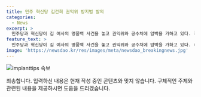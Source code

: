 ```yaml
---
title: 민주 혁신당 김건희 권익위 방지법 발의
categories:
  - News
excerpt: >
  민주당과 혁신당이 김 여사의 명품백 사건을 놓고 권익위와 공수처에 압박을 가하고 있다. 국민권익위원회 결정에 불만을 표하며 여사의 명품백 수수 의혹을 조사한 권익위를 비판하고, 권익위원장을 국회 인사청문대상에 포함시키는 법안까지 발의했다. 이에 대한 혁신당의 반응은 권익위를 향해 사퇴를 촉구하고 엄정 수사를 요구하는 것이다. 또한, 청탁금지법 위반 혐의에 대해 권익위와 공수처에 고발을 촉구하며 사퇴를 요구하는 등 야당과 여당의 갈등이 고조되고 있다.
feature_text: >
  민주당과 혁신당이 김 여사의 명품백 사건을 놓고 권익위와 공수처에 압박을 가하고 있다. 국민권익위원회 결정에 불만을 표하며 여사의 명품백 수수 의혹을 조사한 권익위를 비판하고, 권익위원장을 국회 인사청문대상에 포함시키는 법안까지 발의했다. 이에 대한 혁신당의 반응은 권익위를 향해 사퇴를 촉구하고 엄정 수사를 요구하는 것이다. 또한, 청탁금지법 위반 혐의에 대해 권익위와 공수처에 고발을 촉구하며 사퇴를 요구하는 등 야당과 여당의 갈등이 고조되고 있다.
image: 'https://newsdao.kr/res/images/meta/newsdao_breakingnews.jpg'
---
```


<p><img src="https://newsdao.kr/res/images/meta/newsdao_breakingnews.jpg" alt="implanttips 속보" /></p>

<p>죄송합니다. 입력하신 내용은 현재 작성 중인 콘텐츠와 맞지 않습니다. 구체적인 주제와 관련된 내용을 제공하시면 도움을 드리겠습니다.</p>

